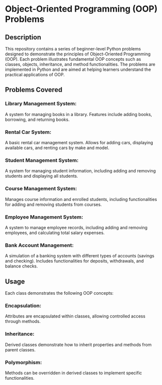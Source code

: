 # Object-Oriented Programming (OOP) Problems
## Description
This repository contains a series of beginner-level Python problems designed to demonstrate the principles of Object-Oriented Programming (OOP). Each problem illustrates fundamental OOP concepts such as classes, objects, inheritance, and method functionalities. The problems are implemented in Python and are aimed at helping learners understand the practical applications of OOP.

## Problems Covered
### Library Management System:
A system for managing books in a library. Features include adding books, borrowing, and returning books.

### Rental Car System:
A basic rental car management system. Allows for adding cars, displaying available cars, and renting cars by make and model.

### Student Management System:
A system for managing student information, including adding and removing students and displaying all students.

### Course Management System:
Manages course information and enrolled students, including functionalities for adding and removing students from courses.

### Employee Management System:
A system to manage employee records, including adding and removing employees, and calculating total salary expenses.

### Bank Account Management:
A simulation of a banking system with different types of accounts (savings and checking). Includes functionalities for deposits, withdrawals, and balance checks.

## Usage
Each class demonstrates the following OOP concepts:

### Encapsulation: 
Attributes are encapsulated within classes, allowing controlled access through methods.
### Inheritance: 
Derived classes demonstrate how to inherit properties and methods from parent classes.
### Polymorphism: 
Methods can be overridden in derived classes to implement specific functionalities.

